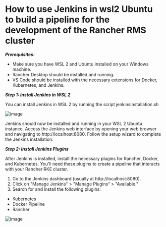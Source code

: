 
# **How to use Jenkins in wsl2 Ubuntu to build a pipeline for the development of the Rancher RMS cluster**

***Prerequisites:***

- Make sure you have WSL 2 and Ubuntu installed on your Windows machine.
- Rancher Desktop should be installed and running.
- VS Code should be installed with the necessary extensions for Docker, Kubernetes, and Jenkins.

***Step 1: Install Jenkins in WSL 2***

You can install Jenkins in WSL 2 by running the script jenkinsinstallation.sh

![image](https://github.com/lherbeng/cluster-dev/assets/72662912/1e17ddbb-2399-4cbd-b140-781a195b093b)


Jenkins should now be installed and running in your WSL 2 Ubuntu instance. Access the Jenkins web interface by opening your web browser and navigating to http://localhost:8080. Follow the setup wizard to complete the Jenkins installation.

***Step 2: Install Jenkins Plugins***

After Jenkins is installed, install the necessary plugins for Rancher, Docker, and Kubernetes. You'll need these plugins to create a pipeline that interacts with your Rancher RKE cluster.

1. Go to the Jenkins dashboard (usually at http://localhost:8080).
2. Click on "Manage Jenkins" > "Manage Plugins" > "Available."
3. Search for and install the following plugins:
   
- Kubernetes
- Docker Pipeline
- Rancher

![image](https://github.com/lherbeng/cluster-dev/assets/72662912/a62e095c-d6da-4081-a1cd-5b52d5c06d05)

